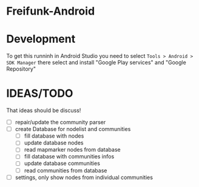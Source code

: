 Freifunk-Android
================

Development
===========
To get this runninh in  Android Studio you need to select `Tools > Android > SDK Manager` there select and install "Google Play services" and "Google Repository"


IDEAS/TODO
====
That ideas should be discuss!

- [ ] repair/update the community parser
- [ ] create Database for nodelist and communities
  - [ ] fill database with nodes 
  - [ ] update database nodes
  - [ ] read mapmarker nodes from database
  - [ ] fill database with communities infos 
  - [ ] update database communities
  - [ ] read communities from database
- [ ] settings, only show nodes from individual communities
